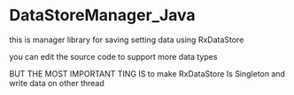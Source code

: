 # DataStoreManager_Java
this is manager library for saving setting data using RxDataStore

you can edit the source code to support more data types

BUT THE MOST IMPORTANT TING IS to make RxDataStore Is Singleton and write data on other thread

